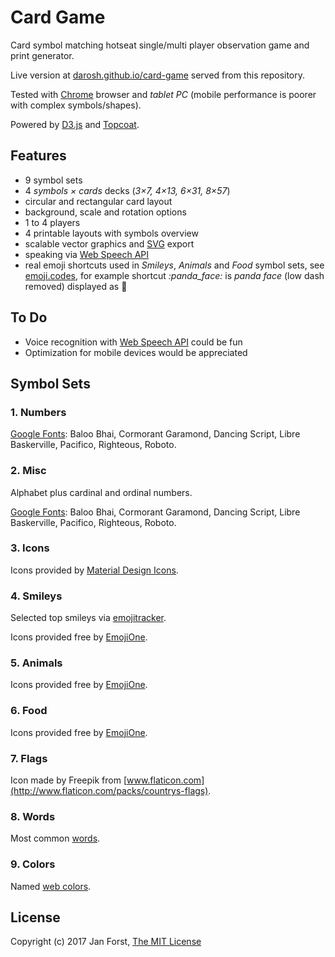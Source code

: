 # Card Game

Card symbol matching hotseat single/multi player observation game and print generator.

Live version at [darosh.github.io/card-game](https://darosh.github.io/card-game/) served from this repository.

Tested with [Chrome](https://www.google.com/chrome/browser/desktop/) browser and _tablet PC_ (mobile performance is poorer with complex symbols/shapes).

Powered by [D3.js](https://d3js.org/) and [Topcoat](http://topcoat.io/).

## Features

* 9 symbol sets
* 4 _symbols &times; cards_ decks (_3&times;7, 4&times;13, 6&times;31, 8&times;57_)
* circular and rectangular card layout
* background, scale and rotation options
* 1 to 4 players
* 4 printable layouts with symbols overview
* scalable vector graphics and [SVG](https://en.wikipedia.org/wiki/Scalable_Vector_Graphics) export
* speaking via [Web Speech API](https://developer.mozilla.org/en-US/docs/Web/API/Web_Speech_API)
* real emoji shortcuts used in _Smileys_, _Animals_ and _Food_ symbol sets, see [emoji.codes](http://emoji.codes/), for example shortcut _:&#8203;panda_face&#8203;:_ is _panda face_ (low dash removed) displayed as :panda_face:

## To Do 

* Voice recognition with [Web Speech API](https://developer.mozilla.org/en-US/docs/Web/API/Web_Speech_API) could be fun
* Optimization for mobile devices would be appreciated

## Symbol Sets

### 1. Numbers

[Google Fonts](https://fonts.google.com/): Baloo Bhai, Cormorant Garamond, Dancing Script, Libre Baskerville, Pacifico, Righteous, Roboto.

### 2. Misc

Alphabet plus cardinal and ordinal numbers.

[Google Fonts](https://fonts.google.com/): Baloo Bhai, Cormorant Garamond, Dancing Script, Libre Baskerville, Pacifico, Righteous, Roboto.

### 3. Icons

Icons provided by [Material Design Icons](https://material.io/icons/).

### 4. Smileys

Selected top smileys via [emojitracker](http://emojitracker.com/).

Icons provided free by [EmojiOne](http://emojione.com). 

### 5. Animals

Icons provided free by [EmojiOne](http://emojione.com).

### 6. Food

Icons provided free by [EmojiOne](http://emojione.com).

### 7. Flags

Icon made by Freepik from [www.flaticon.com](http://www.flaticon.com/packs/countrys-flags).

### 8. Words

Most common [words](https://en.wikipedia.org/wiki/Most_common_words_in_English).

### 9. Colors

Named [web colors](https://en.wikipedia.org/wiki/Web_colors#X11_color_names).

## License

Copyright (c) 2017 Jan Forst, [The MIT License](https://opensource.org/licenses/MIT)
